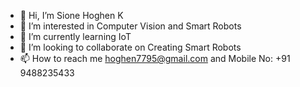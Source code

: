 - 👋 Hi, I’m Sione Hoghen K
- 👀 I’m interested in Computer Vision and Smart Robots
- 🌱 I’m currently learning IoT
- 💞️ I’m looking to collaborate on Creating Smart Robots
- 📫 How to reach me hoghen7795@gmail.com and Mobile No: +91 9488235433

<!---
Sione7795/Sione7795 is a ✨ special ✨ repository because its `README.md` (this file) appears on your GitHub profile.
You can click the Preview link to take a look at your changes.
--->
